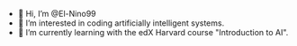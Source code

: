 - 👋 Hi, I’m @El-Nino99
- 👀 I’m interested in coding artificially intelligent systems.
- 🌱 I’m currently learning with the edX Harvard course "Introduction to AI".

<!---
El-Nino99/El-Nino99 is a ✨ special ✨ repository because its `README.md` (this file) appears on your GitHub profile.
You can click the Preview link to take a look at your changes.
--->
